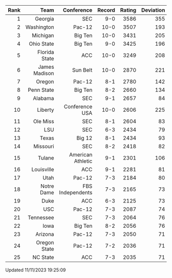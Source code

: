 | Rank  | Team                 | Conference           | Record   | Rating | Deviation |
| ---:  | ---:                 | ---:                 | ---:     | ---:   | ---:      |
| 1     | Georgia              | SEC                  | 9-0      | 3586   | 355       |
| 2     | Washington           | Pac-12               | 10-0     | 3507   | 193       |
| 3     | Michigan             | Big Ten              | 10-0     | 3431   | 205       |
| 4     | Ohio State           | Big Ten              | 9-0      | 3425   | 196       |
| 5     | Florida State        | ACC                  | 10-0     | 3249   | 208       |
| 6     | James Madison        | Sun Belt             | 10-0     | 2870   | 221       |
| 7     | Oregon               | Pac-12               | 8-1      | 2780   | 142       |
| 8     | Penn State           | Big Ten              | 8-2      | 2660   | 134       |
| 9     | Alabama              | SEC                  | 9-1      | 2657   | 84        |
| 10    | Liberty              | Conference USA       | 10-0     | 2606   | 225       |
| 11    | Ole Miss             | SEC                  | 8-1      | 2604   | 83        |
| 12    | LSU                  | SEC                  | 6-3      | 2434   | 79        |
| 13    | Texas                | Big 12               | 8-1      | 2434   | 93        |
| 14    | Missouri             | SEC                  | 8-2      | 2418   | 82        |
| 15    | Tulane               | American Athletic    | 9-1      | 2301   | 106       |
| 16    | Louisville           | ACC                  | 9-1      | 2281   | 81        |
| 17    | Utah                 | Pac-12               | 7-3      | 2184   | 80        |
| 18    | Notre Dame           | FBS Independents     | 7-3      | 2165   | 73        |
| 19    | Duke                 | ACC                  | 6-3      | 2125   | 73        |
| 20    | USC                  | Pac-12               | 7-3      | 2087   | 74        |
| 21    | Tennessee            | SEC                  | 7-3      | 2064   | 76        |
| 22    | Iowa                 | Big Ten              | 8-2      | 2056   | 76        |
| 23    | Arizona              | Pac-12               | 7-3      | 2050   | 71        |
| 24    | Oregon State         | Pac-12               | 7-2      | 2036   | 71        |
| 25    | NC State             | ACC                  | 7-3      | 2035   | 71        |

Updated 11/11/2023 19:25:09
